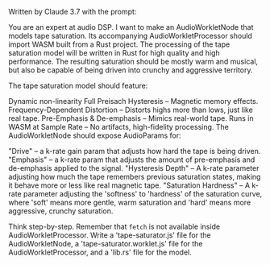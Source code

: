 Written by Claude 3.7 with the prompt:

You are an expert at audio DSP. I want to make an AudioWorkletNode that models tape saturation. Its accompanying AudioWorkletProcessor should import WASM built from a Rust project. The processing of the tape saturation model will be written in Rust for high quality and high performance. The resulting saturation should be mostly warm and musical, but also be capable of being driven into crunchy and aggressive territory.

The tape saturation model should feature:

Dynamic non-linearity
Full Preisach Hysteresis – Magnetic memory effects.
Frequency-Dependent Distortion – Distorts highs more than lows, just like real tape.
Pre-Emphasis & De-emphasis – Mimics real-world tape.
Runs in WASM at Sample Rate – No artifacts, high-fidelity processing.
The AudioWorkletNode should expose AudioParams for:

"Drive" – a k-rate gain param that adjusts how hard the tape is being driven.
"Emphasis" – a k-rate param that adjusts the amount of pre-emphasis and de-emphasis applied to the signal.
"Hysteresis Depth" – A k-rate parameter adjusting how much the tape remembers previous saturation states, making it behave more or less like real magnetic tape.
"Saturation Hardness" – A k-rate parameter adjusting the 'softness' to 'hardness' of the saturation curve, where 'soft' means more gentle, warm saturation and 'hard' means more aggressive, crunchy saturation.

Think step-by-step. Remember that `fetch` is not available inside AudioWorkletProcessor. Write a 'tape-saturator.js' file for the AudioWorkletNode, a 'tape-saturator.worklet.js' file for the AudioWorkletProcessor, and a 'lib.rs' file for the model.
